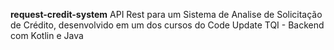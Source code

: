 **request-credit-system**
API Rest para um Sistema de Analise de Solicitação de Crédito, desenvolvido em um dos cursos do Code Update TQI - Backend com Kotlin e Java
